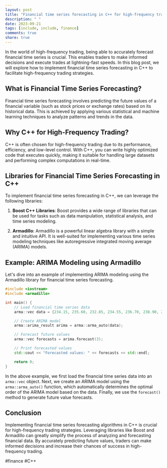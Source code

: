 ```yaml
---
layout: post
title: "Financial time series forecasting in C++ for high-frequency trading"
description: " "
date: 2023-09-21
tags: [include, include, finance]
comments: true
share: true
---
```


In the world of high-frequency trading, being able to accurately forecast financial time series is crucial. This enables traders to make informed decisions and execute trades at lightning-fast speeds. In this blog post, we will explore how to implement financial time series forecasting in C++ to facilitate high-frequency trading strategies.

## What is Financial Time Series Forecasting?

Financial time series forecasting involves predicting the future values of a financial variable (such as stock prices or exchange rates) based on its historical data. This is achieved by applying various statistical and machine learning techniques to analyze patterns and trends in the data.

## Why C++ for High-Frequency Trading?

C++ is often chosen for high-frequency trading due to its performance, efficiency, and low-level control. With C++, you can write highly optimized code that executes quickly, making it suitable for handling large datasets and performing complex computations in real-time.

## Libraries for Financial Time Series Forecasting in C++

To implement financial time series forecasting in C++, we can leverage the following libraries:

1. **Boost C++ Libraries**: Boost provides a wide range of libraries that can be used for tasks such as data manipulation, statistical analysis, and time series modeling.

2. **Armadillo**: Armadillo is a powerful linear algebra library with a simple and intuitive API. It is well-suited for implementing various time series modeling techniques like autoregressive integrated moving average (ARIMA) models.

## Example: ARIMA Modeling using Armadillo

Let's dive into an example of implementing ARIMA modeling using the Armadillo library for financial time series forecasting.

```cpp
#include <iostream>
#include <armadillo>

int main() {
    // Load financial time series data
    arma::vec data = {234.15, 235.60, 232.85, 234.55, 236.70, 238.90, 237.65, 240.40, 241.25, 242.80};

    // Create ARIMA model
    arma::arima_result arima = arma::arma_auto(data);

    // Forecast future values
    arma::vec forecasts = arima.forecast(3);

    // Print forecasted values
    std::cout << "Forecasted values: " << forecasts << std::endl;

    return 0;
}
```

In the above example, we first load the financial time series data into an `arma::vec` object. Next, we create an ARIMA model using the `arma::arma_auto()` function, which automatically determines the optimal order of the ARIMA model based on the data. Finally, we use the `forecast()` method to generate future value forecasts.

## Conclusion

Implementing financial time series forecasting algorithms in C++ is crucial for high-frequency trading strategies. Leveraging libraries like Boost and Armadillo can greatly simplify the process of analyzing and forecasting financial data. By accurately predicting future values, traders can make informed decisions and increase their chances of success in high-frequency trading.

#finance #C++